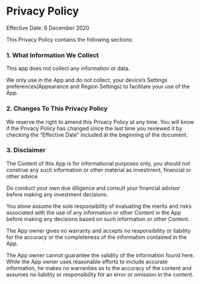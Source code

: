 # Privacy Policy

Effective Date: 6 December 2020

This Privacy Policy contains the following sections:
### 1. What Information We Collect
This app does not collect any information or data. 

We only use in the App and do not collect, your device’s Settings preferences(Appearance and Region Settings) to facilitate your use of the App. 

### 2. Changes To This Privacy Policy
We reserve the right to amend this Privacy Policy at any time. You will know if the Privacy Policy has changed since the last time you reviewed it by checking the “Effective Date” included at the beginning of the document. 

### 3. Disclaimer
The Content of this App is for informational purposes only, you should not construe any such information or other material as investment, financial or other advice. 

Do conduct your own due diligence and consult your financial advisor before making any investment decisions. 

You alone assume the sole responsibility of evaluating the merits and risks associated with the use of any information or other Content in the App before making any decisions based on such information or other Content. 

The App owner gives no warranty and accepts no responsibility or liability for the accuracy or the completeness of the information contained in the App. 

The App owner cannot guarantee the validity of the information found here. While the App owner uses reasonable efforts to include accurate information, he makes no warranties as to the accuracy of the content and assumes no liability or responsibility for an error or omission in the content.
